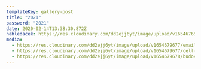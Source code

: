 ```yaml
---
templateKey: gallery-post
title: "2021"
password: "2021"
date: 2020-02-14T13:38:30.872Z
nahledacek: https://res.cloudinary.com/dd2ejj6yt/image/upload/v1654676508/cld-sample-4.jpg
media:
  - https://res.cloudinary.com/dd2ejj6yt/image/upload/v1654679677/email_hjbtfm.svg
  - https://res.cloudinary.com/dd2ejj6yt/image/upload/v1654679677/cell-phone_jgvsrp.svg
  - https://res.cloudinary.com/dd2ejj6yt/image/upload/v1654679678/budova_oqtiba.jpg
---
```

